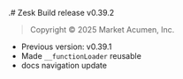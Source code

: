 .# Zesk Build release v0.39.2

> Copyright &copy; 2025 Market Acumen, Inc.

- Previous version: v0.39.1
- Made `__functionLoader` reusable
- docs navigation update
